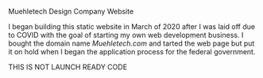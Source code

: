 Muehletech Design Company Website

I began building this static website in March of 2020 after I was laid off due to COVID with the goal of starting my own web development business.  I bought the domain name <i>Muehletech.com</i> and tarted the web page but put it on hold when I began the application process for the federal government.  


THIS IS NOT LAUNCH READY CODE
